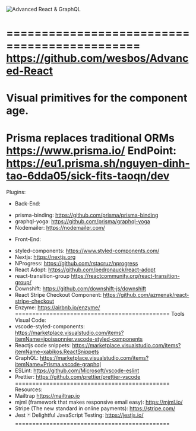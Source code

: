 ![Advanced React & GraphQL](https://advancedreact.com/images/ARG/arg-facebook-share.png)

=============================================
https://github.com/wesbos/Advanced-React
=============================================
Visual primitives for the component age.
=============================================
Prisma replaces traditional ORMs https://www.prisma.io/
EndPoint: https://eu1.prisma.sh/nguyen-dinh-tao-6dda05/sick-fits-taoqn/dev
=============================================
Plugins:
- Back-End:
 + prisma-binding: https://github.com/prisma/prisma-binding
 + graphql-yoga: https://github.com/prisma/graphql-yoga
 + Nodemailer: https://nodemailer.com/
- Front-End:
 + styled-components: https://www.styled-components.com/
 + Nextjs: https://nextjs.org
 + NProgress: https://github.com/rstacruz/nprogress
 + React Adopt: https://github.com/pedronauck/react-adopt
 + react-transition-group https://reactcommunity.org/react-transition-group/
 + Downshift: https://github.com/downshift-js/downshift
 + React Stripe Checkout Component: https://github.com/azmenak/react-stripe-checkout
 + Enzyme: https://airbnb.io/enzyme/
=============================================
Tools Visual Code:
 + vscode-styled-components: https://marketplace.visualstudio.com/items?itemName=jpoissonnier.vscode-styled-components
 + Reactjs code snippets: https://marketplace.visualstudio.com/items?itemName=xabikos.ReactSnippets
 + GraphQL: https://marketplace.visualstudio.com/items?itemName=Prisma.vscode-graphql
 + ESLint: https://github.com/Microsoft/vscode-eslint
 + Prettier: https://github.com/prettier/prettier-vscode
=============================================
Resources:
 + Mailtrap https://mailtrap.io
 + mjml (framework that makes responsive email easy): https://mjml.io/
 + Stripe (The new standard in online payments): https://stripe.com/
 + Jest 🃏 Delightful JavaScript Testing: https://jestjs.io/
=============================================

